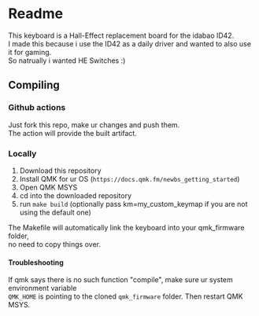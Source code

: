 # Readme

This keyboard is a Hall-Effect replacement board for the idabao ID42.  
I made this because i use the ID42 as a daily driver and wanted to also use  
it for gaming.  
So natrually i wanted HE Switches :)  

## Compiling

### Github actions
Just fork this repo, make ur changes and push them.  
The action will provide the built artifact.

### Locally
1. Download this repository
2. Install QMK for ur OS (`https://docs.qmk.fm/newbs_getting_started`)  
3. Open QMK MSYS
4. cd into the downloaded repository 
5. run `make build` (optionally pass km=my_custom_keymap if you are not using the default one)

The Makefile will automatically link the keyboard into your qmk_firmware folder,  
no need to copy things over.

#### Troubleshooting
If qmk says there is no such function "compile", make sure ur system environment variable  
`QMK_HOME` is pointing to the cloned `qmk_firmware` folder.
Then restart QMK MSYS.

